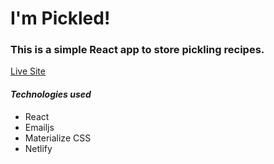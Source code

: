 # I'm Pickled!

### This is a simple React app to store pickling recipes. 

[Live Site]()

#### **_Technologies used_**

- React
- Emailjs
- Materialize CSS
- Netlify




